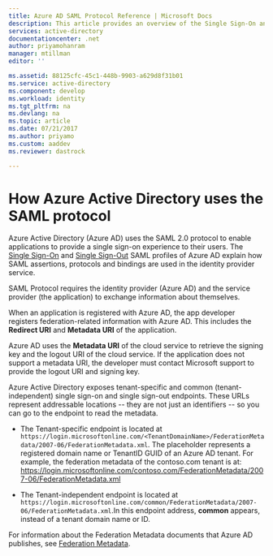 ```yaml
---
title: Azure AD SAML Protocol Reference | Microsoft Docs
description: This article provides an overview of the Single Sign-On and Single Sign-Out SAML profiles in Azure Active Directory.
services: active-directory
documentationcenter: .net
author: priyamohanram
manager: mtillman
editor: ''

ms.assetid: 88125cfc-45c1-448b-9903-a629d8f31b01
ms.service: active-directory
ms.component: develop
ms.workload: identity
ms.tgt_pltfrm: na
ms.devlang: na
ms.topic: article
ms.date: 07/21/2017
ms.author: priyamo
ms.custom: aaddev
ms.reviewer: dastrock

---
```

# How Azure Active Directory uses the SAML protocol
Azure Active Directory (Azure AD) uses the SAML 2.0 protocol to enable applications to provide a single sign-on experience to their users. The [Single Sign-On](active-directory-single-sign-on-protocol-reference.md) and [Single Sign-Out](active-directory-single-sign-out-protocol-reference.md) SAML profiles of Azure AD explain how SAML assertions, protocols and bindings are used in the identity provider service.

SAML Protocol requires the identity provider (Azure AD) and the service provider (the application) to exchange information about themselves.

When an application is registered with Azure AD, the app developer registers federation-related information with Azure AD. This includes the **Redirect URI** and **Metadata URI** of the application.

Azure AD uses the **Metadata URI** of the cloud service to retrieve the signing key and the logout URI of the cloud service. If the application does not support a metadata URI, the developer must contact Microsoft support to provide the logout URI and signing key.

Azure Active Directory exposes tenant-specific and common (tenant-independent) single sign-on and single sign-out endpoints. These URLs represent addressable locations -- they are not just an identifiers -- so you can go to the endpoint to read the metadata.

* The Tenant-specific endpoint is located at `https://login.microsoftonline.com/<TenantDomainName>/FederationMetadata/2007-06/FederationMetadata.xml`. The <TenantDomainName> placeholder represents a registered domain name or TenantID GUID of an Azure AD tenant. For example, the federation metadata of the contoso.com tenant is at: https://login.microsoftonline.com/contoso.com/FederationMetadata/2007-06/FederationMetadata.xml

* The Tenant-independent endpoint is located at
  `https://login.microsoftonline.com/common/FederationMetadata/2007-06/FederationMetadata.xml`.In this endpoint address, **common** appears, instead of a tenant domain name or ID.

For information about the Federation Metadata documents that Azure AD publishes, see [Federation Metadata](active-directory-federation-metadata.md).

